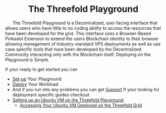 # <center>The Threefold Playground</center>

&nbsp;&nbsp;&nbsp;&nbsp;&nbsp;&nbsp;The Threefold Playground is a Decentralized, user facing interface that allows users who have little to no coding ability to access the resources that have been developed for the grid. This interface uses a Browser-Based Polkadot Extension to extend the users Blockchain identity to their browser allowing management of Industry-standard VPS deployments as well as use case specific tools that have been developed by the Decentralized Community interacting only with the Blockchain itself. Deploying on the Playground is Simple. 

If your ready to get started you can 
- [Set-up](setup) Your Playground 
- [Deploy](deploy) Your Workload 
- And if you run into any problems you can get [Support](support)
If your looking for deployment specific guides checkout
- [Setting up an Ubuntu VM on the Threefold Playground](setupubuntu) 
  - [Accessing Your Ubuntu VM Deployed on the Threefold Grid](accessubuntu) 

